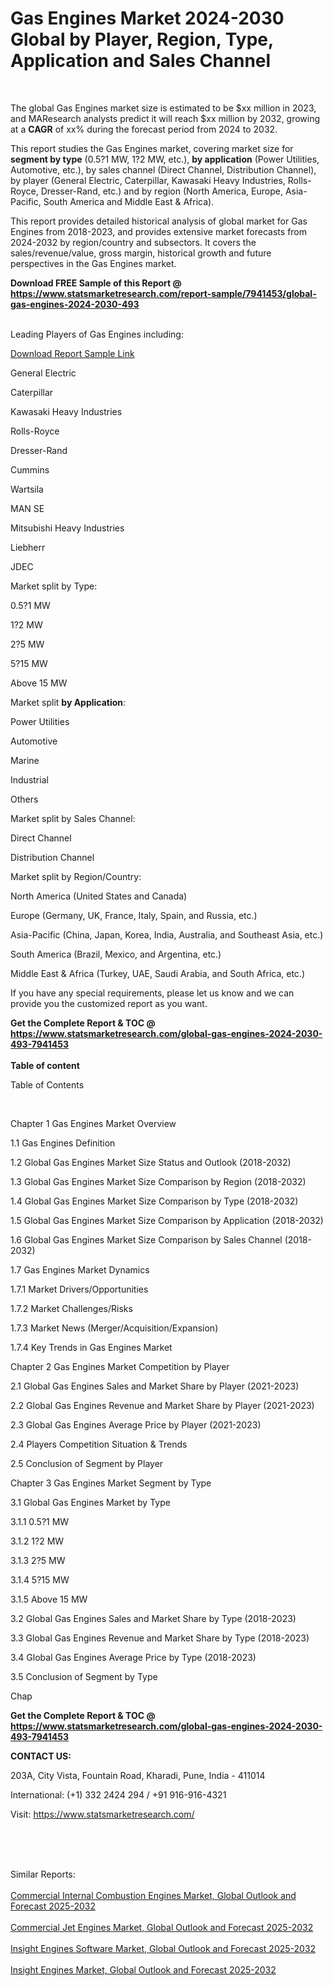 <h1>Gas Engines Market 2024-2030 Global by Player, Region, Type, Application and Sales Channel</h1><br/><p>The global Gas Engines market size is estimated to be $xx million in 2023, and MAResearch analysts predict it will reach $xx million by 2032, growing at a <strong>CAGR</strong> of xx% during the forecast period from 2024 to 2032.</p><p>
 
 This report studies the Gas Engines market, covering market size for <strong>segment by type</strong> (0.5?1 MW, 1?2 MW, etc.), <strong>by application</strong> (Power Utilities, Automotive, etc.), by sales channel (Direct Channel, Distribution Channel), by player (General Electric, Caterpillar, Kawasaki Heavy Industries, Rolls-Royce, Dresser-Rand, etc.) and by region (North America, Europe, Asia-Pacific, South America and Middle East & Africa).</p><p>
 
 This report provides detailed historical analysis of global market for Gas Engines from 2018-2023, and provides extensive market forecasts from 2024-2032 by region/country and subsectors. It covers the sales/revenue/value, gross margin, historical growth and future perspectives in the Gas Engines market.</p><div><b>Download FREE Sample of this Report @ <a href="https://www.statsmarketresearch.com/download-free-sample/7941453/global-gas-engines-2024-2030-493">https://www.statsmarketresearch.com/report-sample/7941453/global-gas-engines-2024-2030-493</a></b></div><br><p>
 
 Leading Players of Gas Engines including:</p><p><a href="https://www.statsmarketresearch.com/download-free-sample/7941453/global-gas-engines-2024-2030-493">Download Report Sample Link</a></p><p>General Electric</p><p>Caterpillar</p><p>Kawasaki Heavy Industries</p><p>Rolls-Royce</p><p>Dresser-Rand</p><p>Cummins</p><p>Wartsila</p><p>MAN SE</p><p>Mitsubishi Heavy Industries</p><p>Liebherr</p><p>JDEC</p><p>
 
 Market split by Type:</p><p>0.5?1 MW</p><p>1?2 MW</p><p>2?5 MW</p><p>5?15 MW</p><p>Above 15 MW</p><p>
 
 Market split <strong>by Application</strong>:</p><p>Power Utilities</p><p>Automotive</p><p>Marine</p><p>Industrial</p><p>Others</p><p>
 
 Market split by Sales Channel:</p><p>Direct Channel</p><p>Distribution Channel</p><p>
 
 Market split by Region/Country:</p><p>North America (United States and Canada)</p><p>Europe (Germany, UK, France, Italy, Spain, and Russia, etc.)</p><p>Asia-Pacific (China, Japan, Korea, India, Australia, and Southeast Asia, etc.)</p><p>South America (Brazil, Mexico, and Argentina, etc.)</p><p>Middle East & Africa (Turkey, UAE, Saudi Arabia, and South Africa, etc.)</p><p>
 
 If you have any special requirements, please let us know and we can provide you the customized report as you want.</p><div><b>Get the Complete Report & TOC @ <a href="https://www.statsmarketresearch.com/global-gas-engines-2024-2030-493-7941453">https://www.statsmarketresearch.com/global-gas-engines-2024-2030-493-7941453</a></b></div><br><b>Table of content</b><p>Table of Contents<br />
 
 <br />
 
 Chapter 1 Gas Engines Market Overview<br />
 
  1.1 Gas Engines Definition<br />
 
  1.2 Global Gas Engines Market Size Status and Outlook (2018-2032)<br />
 
  1.3 Global Gas Engines Market Size Comparison by Region (2018-2032)<br />
 
  1.4 Global Gas Engines Market Size Comparison by Type (2018-2032)<br />
 
  1.5 Global Gas Engines Market Size Comparison by Application (2018-2032)<br />
 
  1.6 Global Gas Engines Market Size Comparison by Sales Channel (2018-2032)<br />
 
  1.7 Gas Engines Market Dynamics<br />
 
  1.7.1 Market Drivers/Opportunities<br />
 
  1.7.2 Market Challenges/Risks<br />
 
  1.7.3 Market News (Merger/Acquisition/Expansion)<br />
 
  1.7.4 Key Trends in Gas Engines Market<br />
 
 Chapter 2 Gas Engines Market Competition by Player<br />
 
  2.1 Global Gas Engines Sales and Market Share by Player (2021-2023)<br />
 
  2.2 Global Gas Engines Revenue and Market Share by Player (2021-2023)<br />
 
  2.3 Global Gas Engines Average Price by Player (2021-2023)<br />
 
  2.4 Players Competition Situation & Trends<br />
 
  2.5 Conclusion of Segment by Player<br />
 
 Chapter 3 Gas Engines Market Segment by Type<br />
 
  3.1 Global Gas Engines Market by Type<br />
 
  3.1.1 0.5?1 MW<br />
 
  3.1.2 1?2 MW<br />
 
  3.1.3 2?5 MW<br />
 
  3.1.4 5?15 MW<br />
 
  3.1.5 Above 15 MW<br />
 
  3.2 Global Gas Engines Sales and Market Share by Type (2018-2023)<br />
 
  3.3 Global Gas Engines Revenue and Market Share by Type (2018-2023)<br />
 
  3.4 Global Gas Engines Average Price by Type (2018-2023)<br />
 
  3.5 Conclusion of Segment by Type<br />
 
 Chap<br><div><b>Get the Complete Report & TOC @ <a href="https://www.statsmarketresearch.com/global-gas-engines-2024-2030-493-7941453">https://www.statsmarketresearch.com/global-gas-engines-2024-2030-493-7941453</a></b></div></p>
 
 <b>CONTACT US:</b><br>
 
 203A, City Vista, Fountain Road, Kharadi, Pune, India - 411014 <br>
 
 International: (+1) 332 2424 294 / +91 916-916-4321<br>
 
 Visit: <a href="https://www.statsmarketresearch.com/">https://www.statsmarketresearch.com/</a>
 
 <br>
 
 <br><br>Similar Reports: <br><br><a href="https://www.statsmarketresearch.com/global-commercial-internal-combustion-engines-forecast-2025-2032-43-8036412">Commercial Internal Combustion Engines Market, Global Outlook and Forecast 2025-2032</a><br><br><a href="https://www.statsmarketresearch.com/global-commercial-jet-engines-forecast-2025-2032-159-8033798">Commercial Jet Engines Market, Global Outlook and Forecast 2025-2032</a><br><br><a href="https://www.statsmarketresearch.com/global-insight-engines-software-forecast-2025-2032-150-8035112">Insight Engines Software Market, Global Outlook and Forecast 2025-2032</a><br><br><a href="https://www.statsmarketresearch.com/global-insight-engines-forecast-2025-2032-429-8035113">Insight Engines Market, Global Outlook and Forecast 2025-2032</a><br><br>